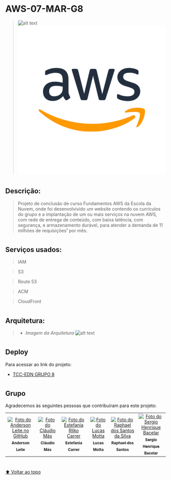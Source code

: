 # AWS-07-MAR-G8
>  ![alt text](https://i.imgur.com/KhPhAjQ.png)
![alt text](./assets/img/aws-banner.jpg)

#
## Descrição:

> Projeto de conclusão de curso Fundamentos AWS da Escola da Nuvem, onde foi desenvolvivido um website contendo os currículos do grupo e a implantação de um ou mais serviços na nuvem AWS, com rede de entrega de conteúdo, com baixa latência, com segurança, e armazenamento durável, para atender a demanda de 11 milhões de requisições¹ por mês.

#
## Serviços usados: 
> IAM

> S3

 > Route 53

 > ACM

 > CloudFront

#
## Arquitetura: 
> - _Imagem da Arquitetura_
![alt text](https://i.imgur.com/IBDp7EN.png)

#

## Deploy

Para acessar ao link do projeto: 
  * [TCC-EDN GRUPO 8](https://tcc-aws-edn.vercel.app/)

#
## Grupo

Agradecemos às seguintes pessoas que contribuíram para este projeto:

<table>
  <tr>
    <td align="center">
      <a href="https://github.com/andersonleite1" target="_blank">
        <img src="https://avatars.githubusercontent.com/u/47832142?v=4" width="100px;" alt="Foto do Anderson Leite no GitHub"/><br>
        <sub>
          <b>Anderson Leite</b>
        </sub>
      </a>
    </td>
    <td align="center">
      <a href="https://github.com/claudio-mas" target="_blank">
        <img src="https://avatars.githubusercontent.com/u/102474757?v=4" width="100px;" alt="Foto do Cláudio Más"/><br>
        <sub>
          <b>Cláudio Más</b>
        </sub>
      </a>
    </td>
    <td align="center">
      <a href="https://github.com/estefaniacarrer" target="_blank">
        <img src="https://avatars.githubusercontent.com/u/103469725?v=4" width="100px;" alt="Foto do Estefania Rilko Carrer"/><br>
        <sub>
          <b>Estefania Carrer</b>
        </sub>
      </a>
    </td>
    <td align="center">
      <a href="https://github.com/lucaswotta" target="_blank">
        <img src="https://avatars.githubusercontent.com/u/104871819?v=4" width="100px;" alt="Foto do Lucas Motta"/><br>
        <sub>
          <b>Lucas Motta</b>
        </sub>
      </a>
    </td>
    <td align="center">
      <a href="https://github.com/raphaelssilv" target="_blank">
        <img src="https://avatars.githubusercontent.com/u/135033115?v=4" width="100px;" alt="Foto do Raphael dos Santos da Silva"/><br>
        <sub>
          <b>Raphael dos Santos</b>
        </sub>
      </a>
    </td>
    <td align="center">
      <a href="https://github.com/sergiohbacelar" target="_blank">
        <img src="https://media.licdn.com/dms/image/D4D03AQF2a4CaB_3GjA/profile-displayphoto-shrink_200_200/0/1684199263821?e=1692230400&v=beta&t=sgDcrVMw8Xy8hTY6pj5Iq7h4uWLOamPik7vuzoaepuk" width="100px;" alt="Foto do Sergio Henrique Bacelar"/><br>
        <sub>
          <b>Sergio Henrique Bacelar</b>
        </sub>
      </a>
    </td>
  </tr>
</table>

#

[⬆ Voltar ao topo](#)<br>
